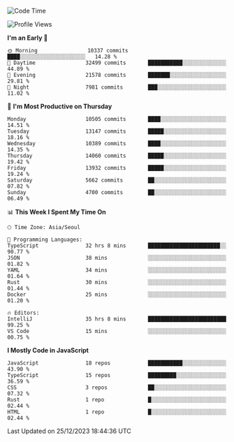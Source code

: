 <!--START_SECTION:waka-->
![Code Time](http://img.shields.io/badge/Code%20Time-5%2C415%20hrs%203%20mins-blue)

![Profile Views](http://img.shields.io/badge/Profile%20Views-0-blue)

**I'm an Early 🐤** 

```text
🌞 Morning                10337 commits       ████░░░░░░░░░░░░░░░░░░░░░   14.28 % 
🌆 Daytime                32499 commits       ███████████░░░░░░░░░░░░░░   44.89 % 
🌃 Evening                21578 commits       ███████░░░░░░░░░░░░░░░░░░   29.81 % 
🌙 Night                  7981 commits        ███░░░░░░░░░░░░░░░░░░░░░░   11.02 % 
```
📅 **I'm Most Productive on Thursday** 

```text
Monday                   10505 commits       ████░░░░░░░░░░░░░░░░░░░░░   14.51 % 
Tuesday                  13147 commits       █████░░░░░░░░░░░░░░░░░░░░   18.16 % 
Wednesday                10389 commits       ████░░░░░░░░░░░░░░░░░░░░░   14.35 % 
Thursday                 14060 commits       █████░░░░░░░░░░░░░░░░░░░░   19.42 % 
Friday                   13932 commits       █████░░░░░░░░░░░░░░░░░░░░   19.24 % 
Saturday                 5662 commits        ██░░░░░░░░░░░░░░░░░░░░░░░   07.82 % 
Sunday                   4700 commits        ██░░░░░░░░░░░░░░░░░░░░░░░   06.49 % 
```


📊 **This Week I Spent My Time On** 

```text
🕑︎ Time Zone: Asia/Seoul

💬 Programming Languages: 
TypeScript               32 hrs 8 mins       ███████████████████████░░   90.77 % 
JSON                     38 mins             ░░░░░░░░░░░░░░░░░░░░░░░░░   01.82 % 
YAML                     34 mins             ░░░░░░░░░░░░░░░░░░░░░░░░░   01.64 % 
Rust                     30 mins             ░░░░░░░░░░░░░░░░░░░░░░░░░   01.44 % 
Docker                   25 mins             ░░░░░░░░░░░░░░░░░░░░░░░░░   01.20 % 

🔥 Editors: 
IntelliJ                 35 hrs 8 mins       █████████████████████████   99.25 % 
VS Code                  15 mins             ░░░░░░░░░░░░░░░░░░░░░░░░░   00.75 % 
```

**I Mostly Code in JavaScript** 

```text
JavaScript               18 repos            ███████████░░░░░░░░░░░░░░   43.90 % 
TypeScript               15 repos            █████████░░░░░░░░░░░░░░░░   36.59 % 
CSS                      3 repos             ██░░░░░░░░░░░░░░░░░░░░░░░   07.32 % 
Rust                     1 repo              █░░░░░░░░░░░░░░░░░░░░░░░░   02.44 % 
HTML                     1 repo              █░░░░░░░░░░░░░░░░░░░░░░░░   02.44 % 
```




 Last Updated on 25/12/2023 18:44:36 UTC
<!--END_SECTION:waka-->
